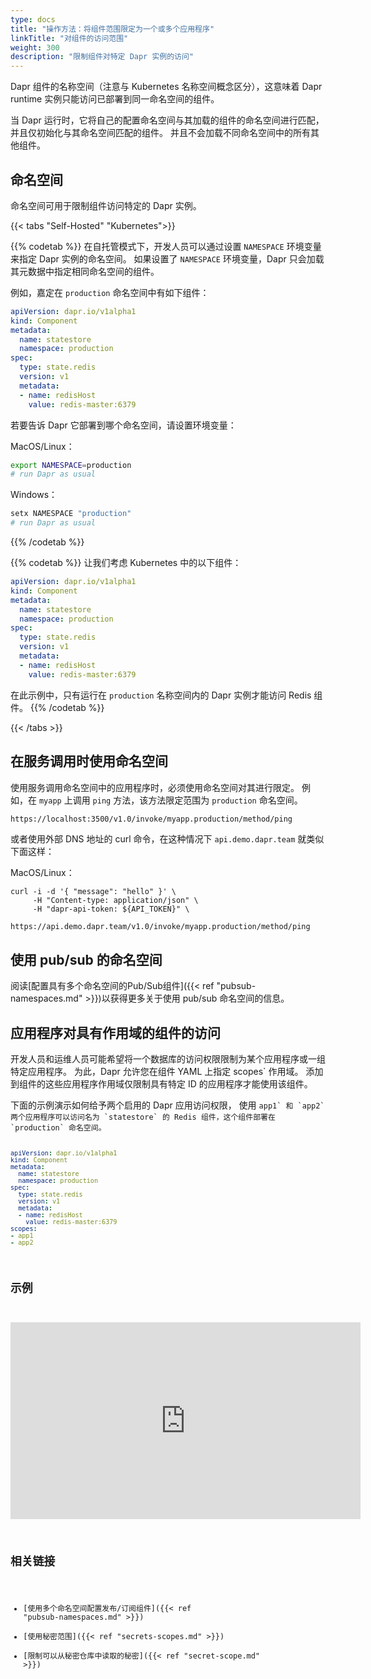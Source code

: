 ```yaml
---
type: docs
title: "操作方法：将组件范围限定为一个或多个应用程序"
linkTitle: "对组件的访问范围"
weight: 300
description: "限制组件对特定 Dapr 实例的访问"
---
```


Dapr 组件的名称空间（注意与 Kubernetes 名称空间概念区分），这意味着 Dapr runtime 实例只能访问已部署到同一命名空间的组件。

当 Dapr 运行时，它将自己的配置命名空间与其加载的组件的命名空间进行匹配，并且仅初始化与其命名空间匹配的组件。 并且不会加载不同命名空间中的所有其他组件。

## 命名空间
命名空间可用于限制组件访问特定的 Dapr 实例。

{{< tabs "Self-Hosted" "Kubernetes">}}

{{% codetab %}}
在自托管模式下，开发人员可以通过设置 `NAMESPACE` 环境变量来指定 Dapr 实例的命名空间。 如果设置了 `NAMESPACE` 环境变量，Dapr 只会加载其元数据中指定相同命名空间的组件。

例如，嘉定在 `production` 命名空间中有如下组件：
```yaml
apiVersion: dapr.io/v1alpha1
kind: Component
metadata:
  name: statestore
  namespace: production
spec:
  type: state.redis
  version: v1
  metadata:
  - name: redisHost
    value: redis-master:6379
```

若要告诉 Dapr 它部署到哪个命名空间，请设置环境变量：

MacOS/Linux：

```bash
export NAMESPACE=production
# run Dapr as usual
```
Windows：

```powershell
setx NAMESPACE "production"
# run Dapr as usual
```
{{% /codetab %}}

{{% codetab %}}
让我们考虑 Kubernetes 中的以下组件：

```yaml
apiVersion: dapr.io/v1alpha1
kind: Component
metadata:
  name: statestore
  namespace: production
spec:
  type: state.redis
  version: v1
  metadata:
  - name: redisHost
    value: redis-master:6379
```

在此示例中，只有运行在 `production` 名称空间内的 Dapr 实例才能访问 Redis 组件。
{{% /codetab %}}

{{< /tabs >}}

## 在服务调用时使用命名空间

使用服务调用命名空间中的应用程序时，必须使用命名空间对其进行限定。 例如，在 `myapp` 上调用 `ping` 方法，该方法限定范围为 `production` 命名空间。

```bash
https://localhost:3500/v1.0/invoke/myapp.production/method/ping
```

或者使用外部 DNS 地址的 curl 命令，在这种情况下 `api.demo.dapr.team` 就类似下面这样：

MacOS/Linux：
```
curl -i -d '{ "message": "hello" }' \
     -H "Content-type: application/json" \
     -H "dapr-api-token: ${API_TOKEN}" \
     https://api.demo.dapr.team/v1.0/invoke/myapp.production/method/ping
```

## 使用 pub/sub 的命名空间
阅读[配置具有多个命名空间的Pub/Sub组件]({{< ref "pubsub-namespaces.md" >}})以获得更多关于使用 pub/sub 命名空间的信息。

## 应用程序对具有作用域的组件的访问

开发人员和运维人员可能希望将一个数据库的访问权限限制为某个应用程序或一组特定应用程序。 为此，Dapr 允许您在组件 YAML 上指定 </code>scopes` 作用域。 添加到组件的这些应用程序作用域仅限制具有特定 ID 的应用程序才能使用该组件。</p>

<p spaces-before="0">下面的示例演示如何给予两个启用的 Dapr 应用访问权限， 使用 <code>app1` 和 `app2` 两个应用程序可以访问名为 `statestore` 的 Redis 组件，这个组件部署在 `production` 命名空间。

```yaml
apiVersion: dapr.io/v1alpha1
kind: Component
metadata:
  name: statestore
  namespace: production
spec:
  type: state.redis
  version: v1
  metadata:
  - name: redisHost
    value: redis-master:6379
scopes:
- app1
- app2
```

## 示例

<div class="embed-responsive embed-responsive-16by9">
<iframe width="560" height="315" src="https://www.youtube.com/embed/8W-iBDNvCUM?start=1763" frameborder="0" allow="accelerometer; autoplay; clipboard-write; encrypted-media; gyroscope; picture-in-picture" allowfullscreen></iframe>
</div>

## 相关链接

- [使用多个命名空间配置发布/订阅组件]({{< ref "pubsub-namespaces.md" >}})
- [使用秘密范围]({{< ref "secrets-scopes.md" >}})
- [限制可以从秘密仓库中读取的秘密]({{< ref "secret-scope.md" >}})
